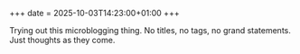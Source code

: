 +++
date = 2025-10-03T14:23:00+01:00
+++

Trying out this microblogging thing. No titles, no tags, no grand statements. Just thoughts as they come.
